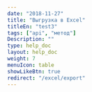 ```yaml
---
date: "2018-11-27"
title: "Выгрузка в Excel"
titleEn: "test3"
tags: ["api", "метод"]
Description: ""
type: help_doc
layout: help_doc
weight: 7
menuIcon: table
showLikeBtn: true
redirect: "/excel/export"
---
```



